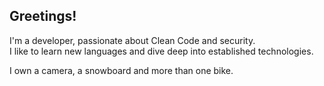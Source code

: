 ## Greetings!

I'm a developer, passionate about Clean Code and security.  
I like to learn new languages and dive deep into established technologies.

I own a camera, a snowboard and more than one bike.

